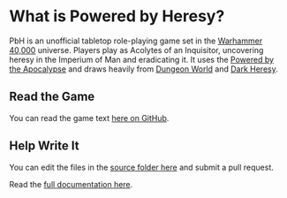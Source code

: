# What is Powered by Heresy?
PbH is an unofficial tabletop role-playing game set in the [Warhammer 40,000](https://en.wikipedia.org/wiki/Warhammer_40,000) universe. Players play as Acolytes of an Inquisitor, uncovering heresy in the Imperium of Man and eradicating it. It uses the [Powered by the Apocalypse](https://en.wikipedia.org/wiki/Powered_by_the_Apocalypse) and draws heavily from [Dungeon World](http://dungeon-world.com) and [Dark Heresy](https://en.wikipedia.org/wiki/Dark_Heresy_(role-playing_game)).

## Read the Game
You can read the game text [here on GitHub](https://github.com/Vindexus/PoweredByHeresy/tree/master/game/github).

## Help Write It
You can edit the files in the [source folder here](https://github.com/Vindexus/PoweredByHeresy/tree/master/source) and submit a pull request.

Read the [full documentation here](https://vindexus.github.io/PoweredByHeresy/).
